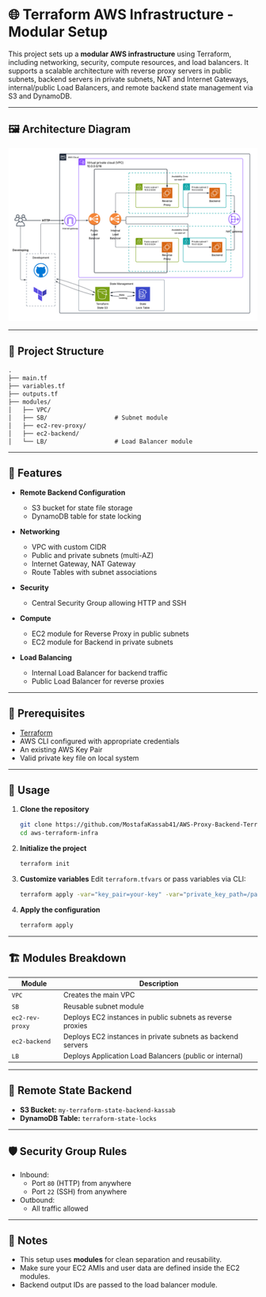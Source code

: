 # 🌐 Terraform AWS Infrastructure - Modular Setup

This project sets up a **modular AWS infrastructure** using Terraform, including networking, security, compute resources, and load balancers. It supports a scalable architecture with reverse proxy servers in public subnets, backend servers in private subnets, NAT and Internet Gateways, internal/public Load Balancers, and remote backend state management via S3 and DynamoDB.

---
## 🖼 Architecture Diagram

![Architecture Overview](Arch.png)

---

## 📁 Project Structure

```
.
├── main.tf
├── variables.tf
├── outputs.tf
├── modules/
│   ├── VPC/
│   ├── SB/                   # Subnet module
│   ├── ec2-rev-proxy/
│   ├── ec2-backend/
│   └── LB/                   # Load Balancer module
```

---

## 🚀 Features

- **Remote Backend Configuration**
  - S3 bucket for state file storage
  - DynamoDB table for state locking

- **Networking**
  - VPC with custom CIDR
  - Public and private subnets (multi-AZ)
  - Internet Gateway, NAT Gateway
  - Route Tables with subnet associations

- **Security**
  - Central Security Group allowing HTTP and SSH

- **Compute**
  - EC2 module for Reverse Proxy in public subnets
  - EC2 module for Backend in private subnets

- **Load Balancing**
  - Internal Load Balancer for backend traffic
  - Public Load Balancer for reverse proxies

---

## 🧰 Prerequisites

- [Terraform](https://www.terraform.io/downloads)
- AWS CLI configured with appropriate credentials
- An existing AWS Key Pair
- Valid private key file on local system

---

## 🔧 Usage

1. **Clone the repository**
   ```bash
   git clone https://github.com/MostafaKassab41/AWS-Proxy-Backend-Terraform
   cd aws-terraform-infra
   ```

2. **Initialize the project**
   ```bash
   terraform init
   ```

3. **Customize variables**
   Edit `terraform.tfvars` or pass variables via CLI:
   ```bash
   terraform apply -var="key_pair=your-key" -var="private_key_path=/path/to/key.pem"
   ```

4. **Apply the configuration**
   ```bash
   terraform apply
   ```

---

## 🏗️ Modules Breakdown

| Module | Description |
|--------|-------------|
| `VPC` | Creates the main VPC |
| `SB` | Reusable subnet module |
| `ec2-rev-proxy` | Deploys EC2 instances in public subnets as reverse proxies |
| `ec2-backend` | Deploys EC2 instances in private subnets as backend servers |
| `LB` | Deploys Application Load Balancers (public or internal) |

---

## 🔐 Remote State Backend

- **S3 Bucket:** `my-terraform-state-backend-kassab`
- **DynamoDB Table:** `terraform-state-locks`

---

## 🛡 Security Group Rules

- Inbound:
  - Port `80` (HTTP) from anywhere
  - Port `22` (SSH) from anywhere
- Outbound:
  - All traffic allowed

---

## 📌 Notes

- This setup uses **modules** for clean separation and reusability.
- Make sure your EC2 AMIs and user data are defined inside the EC2 modules.
- Backend output IDs are passed to the load balancer module.


